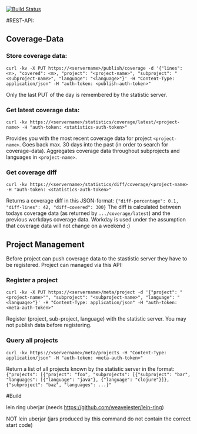 [![Build Status](https://travis-ci.org/freiheit-com/fdc-test-statistics.svg?branch=master)](https://travis-ci.org/freiheit-com/fdc-test-statistics)

#REST-API:

## Coverage-Data

### Store coverage data:

    curl -kv -X PUT https://<servername>/publish/coverage -d '{"lines": <n>, "covered": <m>, "project": "<project-name>", "subproject": "<subproject-name>", "language": "<language>"}' -H "Content-Type: application/json" -H "auth-token: <publish-auth-token>"

Only the last PUT of the day is remembered by the statistic server.

### Get latest coverage data:

    curl -kv https://<servername>/statistics/coverage/latest/<project-name> -H "auth-token: <statistics-auth-token>"

Provides you with the most recent coverage data for project `<project-name>`. Goes back max. 30 days into the past (in order to search for coverage-data). Aggregates coverage data throughout subprojects and languages in `<project-name>`.

### Get coverage diff

    curl -kv https://<servername>/statistics/diff/coverage/<project-name> -H "auth-token: <statistics-auth-token>"

Returns a coverage diff in this JSON-format: `{"diff-percentage": 0.1, "diff-lines": 42, "diff-covered": 300}`
The diff is calculated between todays coverage data (as returned by `.../coverage/latest`) and the previous
workdays coverage data. Workday is used under the assumption that coverage data will not change on a weekend :)

## Project Management

Before project can push coverage data to the stastistic server they have to be registered. Project can managed via
this API:

### Register a project

    curl -kv -X PUT https://<servername>/meta/project -d '{"project": "<project-name>"", "subproject": "<subproject-name>", "language": "<language>"}' -H "Content-Type: application/json" -H "auth-token: <meta-auth-token>"

Register (project, sub-project, language) with the statistic server. You may not publish data before registering.

### Query all projects

    curl -kv https://<servername>/meta/projects -H "Content-Type: application/json" -H "auth-token: <meta-auth-token>"

Return a list of all projects known by the statistic server in the format: `{"projects": [{"project": "foo",
                  "subprojects": [{"subproject": "bar",
                                   "languages": [{"language": "java"}, {"language": "clojure"}]},
                                  {"subproject": "baz", "languages": ...}"`


#Build

lein ring uberjar (needs https://github.com/weavejester/lein-ring)

NOT lein uberjar (jars produced by this command do not contain the correct start code)
